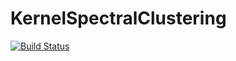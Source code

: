 # KernelSpectralClustering

[![Build Status](https://travis-ci.org/thomassarens/KernelSpectralClustering.jl.svg?branch=master)](https://travis-ci.org/thomassarens/KernelSpectralClustering.jl)
